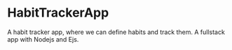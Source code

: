 # HabitTrackerApp
A habit tracker app, where we can define habits and track them. A fullstack app with Nodejs and Ejs.
